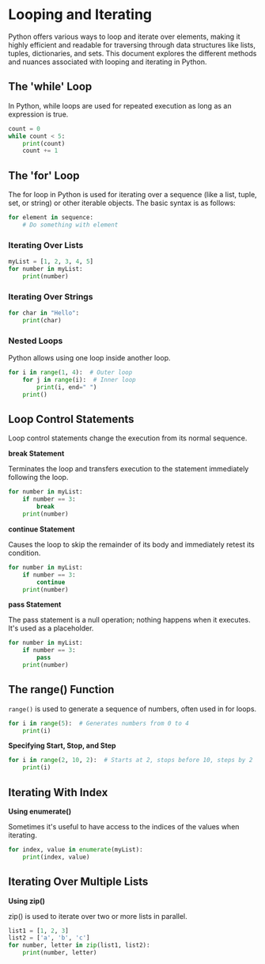 # Looping and Iterating

Python offers various ways to loop and iterate over elements, making it highly efficient and readable for traversing through data structures like lists, tuples, dictionaries, and sets. This document explores the different methods and nuances associated with looping and iterating in Python.

## The 'while' Loop

In Python, while loops are used for repeated execution as long as an expression is true.

```python
count = 0
while count < 5:
    print(count)
    count += 1
```

## The 'for' Loop

The for loop in Python is used for iterating over a sequence (like a list, tuple, set, or string) or other iterable objects. The basic syntax is as follows:

```python
for element in sequence:
    # Do something with element
```

### Iterating Over Lists

```python
myList = [1, 2, 3, 4, 5]
for number in myList:
    print(number)
```

### Iterating Over Strings

```python
for char in "Hello":
    print(char)
```

### Nested Loops

Python allows using one loop inside another loop.

```python
for i in range(1, 4):  # Outer loop
    for j in range(i):  # Inner loop
        print(i, end=" ")
    print()
```


## Loop Control Statements

Loop control statements change the execution from its normal sequence.

**break Statement**

Terminates the loop and transfers execution to the statement immediately following the loop.

```python
for number in myList:
    if number == 3:
        break
    print(number)
```

**continue Statement**

Causes the loop to skip the remainder of its body and immediately retest its condition.

```python
for number in myList:
    if number == 3:
        continue
    print(number)
```

**pass Statement**

The pass statement is a null operation; nothing happens when it executes. It's used as a placeholder.

```python
for number in myList:
    if number == 3:
        pass
    print(number)
```

## The range() Function

`range()` is used to generate a sequence of numbers, often used in for loops.

```python
for i in range(5):  # Generates numbers from 0 to 4
    print(i)
```

**Specifying Start, Stop, and Step**

```python
for i in range(2, 10, 2):  # Starts at 2, stops before 10, steps by 2
    print(i)
```

## Iterating With Index

**Using enumerate()**

Sometimes it's useful to have access to the indices of the values when iterating.

```python
for index, value in enumerate(myList):
    print(index, value)
```
## Iterating Over Multiple Lists

**Using zip()**

zip() is used to iterate over two or more lists in parallel.

```python
list1 = [1, 2, 3]
list2 = ['a', 'b', 'c']
for number, letter in zip(list1, list2):
    print(number, letter)
```